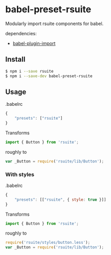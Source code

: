# babel-preset-rsuite

Modularly import rsuite components for babel.

dependencies:

 - [babel-plugin-import](https://github.com/ant-design/babel-plugin-import)

## Install

```sh
$ npm i --save rsuite
$ npm i --save-dev babel-preset-rsuite
```

## Usage

.babelrc

```js
{
    "presets": ["rsuite"]
}
```

Transforms

```js
import { Button } from 'rsuite';
```

roughly to

```js
var _Button = require('rsuite/lib/Button');
```

### With styles

.babelrc

```js
{
    "presets": [["rsuite", { style: true }]]
}
```

Transforms

```js
import { Button } from 'rsuite';
```

roughly to

```js
require('rsuite/styles/button.less');
var _Button = require('rsuite/lib/Button');
```
